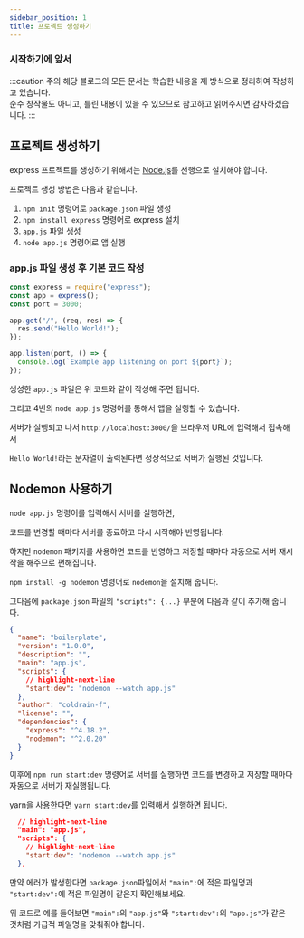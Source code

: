 ```yaml
---
sidebar_position: 1
title: 프로젝트 생성하기
---
```


### 시작하기에 앞서

:::caution 주의
해당 블로그의 모든 문서는 학습한 내용을 제 방식으로 정리하여 작성하고 있습니다. <br/>
순수 창작물도 아니고, 틀린 내용이 있을 수 있으므로 참고하고 읽어주시면 감사하겠습니다.
:::

## 프로젝트 생성하기

express 프로젝트를 생성하기 위해서는 [Node.js](https://nodejs.org/ko/)를 선행으로 설치해야 합니다.

프로젝트 생성 방법은 다음과 같습니다.

1. `npm init` 명령어로 `package.json` 파일 생성
2. `npm install express` 명령어로 express 설치
3. `app.js` 파일 생성
4. `node app.js` 명령어로 앱 실행

### app.js 파일 생성 후 기본 코드 작성

```javascript title='app.js' showLineNumbers
const express = require("express");
const app = express();
const port = 3000;

app.get("/", (req, res) => {
  res.send("Hello World!");
});

app.listen(port, () => {
  console.log(`Example app listening on port ${port}`);
});
```

생성한 `app.js` 파일은 위 코드와 같이 작성해 주면 됩니다.

그리고 4번의 `node app.js` 명령어를 통해서 앱을 실행할 수 있습니다.

서버가 실행되고 나서 `http://localhost:3000/`을 브라우저 URL에 입력해서 접속해서

`Hello World!`라는 문자열이 출력된다면 정상적으로 서버가 실행된 것입니다.

## Nodemon 사용하기

`node app.js` 명령어를 입력해서 서버를 실행하면,

코드를 변경할 때마다 서버를 종료하고 다시 시작해야 반영됩니다.

하지만 `nodemon` 패키지를 사용하면 코드를 반영하고 저장할 때마다 자동으로 서버 재시작을 해주므로 편해집니다.

`npm install -g nodemon` 명령어로 `nodemon`을 설치해 줍니다.

그다음에 `package.json` 파일의 `"scripts": {...}` 부분에 다음과 같이 추가해 줍니다.

```json title=package.json showLineNumbers
{
  "name": "boilerplate",
  "version": "1.0.0",
  "description": "",
  "main": "app.js",
  "scripts": {
    // highlight-next-line
    "start:dev": "nodemon --watch app.js"
  },
  "author": "coldrain-f",
  "license": "",
  "dependencies": {
    "express": "^4.18.2",
    "nodemon": "^2.0.20"
  }
}
```

이후에 `npm run start:dev` 명령어로 서버를 실행하면 코드를 변경하고 저장할 때마다 자동으로 서버가 재실행됩니다.

yarn을 사용한다면 `yarn start:dev`를 입력해서 실행하면 됩니다.

```json showLineNumbers
  // highlight-next-line
  "main": "app.js",
  "scripts": {
    // highlight-next-line
    "start:dev": "nodemon --watch app.js"
  },
```

만약 에러가 발생한다면 `package.json`파일에서 `"main":`에 적은 파일명과 `"start:dev":`에 적은 파일명이 같은지 확인해보세요.

위 코드로 예를 들어보면 `"main":`의 `"app.js"`와 `"start:dev":`의 `"app.js"`가 같은 것처럼 가급적 파일명을 맞춰줘야 합니다.
